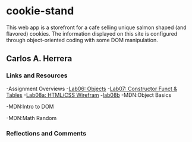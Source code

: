 # cookie-stand

This web app is a storefront for a cafe selling unique salmon shaped (and flavored) cookies. The information displayed on this site is configured through object-oriented coding with some DOM manipulation.

## Carlos A. Herrera

### Links and Resources

  -Assignment Overviews
    -[Lab06: Objects](https://codefellows.github.io/code-201-guide/curriculum/class-06/lab/)
    -[Lab07: Constructor Funct & Tables](https://codefellows.github.io/code-201-guide/curriculum/class-07/lab/)
    -[Lab08a: HTML/CSS Wirefram](https://codefellows.github.io/code-201-guide/curriculum/class-08/lab-a/)
    -[lab08b](https://codefellows.github.io/code-201-guide/curriculum/class-08/lab-b/)
  -MDN:Object Basics

  -MDN:Intro to DOM

  -MDN:Math Random

### Reflections and Comments
